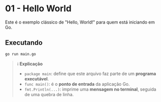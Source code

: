 # 01 - Hello World

Este é o exemplo clássico de "Hello, World!" para quem está iniciando em Go.

## Executando

```bash
go run main.go
```

> ℹ️ **Explicação**
>
> - `package main`: define que este arquivo faz parte de um **programa executável**.
> - `func main()`: é o **ponto de entrada** da aplicação Go.
> - `fmt.Println(...)`: imprime uma **mensagem no terminal**, seguida de uma quebra de linha.
